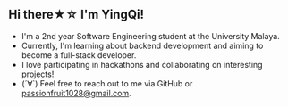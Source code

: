 ## Hi there★☆ I'm YingQi!
* I'm a 2nd year Software Engineering student at the University Malaya.
* Currently, I'm learning about backend development and aiming to become a full-stack developer.
* I love participating in hackathons and collaborating on interesting projects!
* (´∀`) Feel free to reach out to me via GitHub or passionfruit1028@gmail.com.